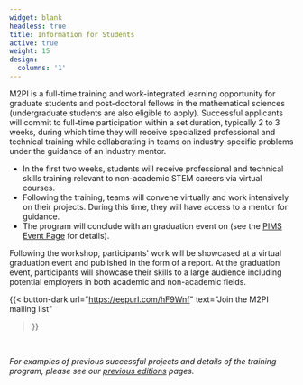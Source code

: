 ```yaml
---
widget: blank
headless: true
title: Information for Students
active: true
weight: 15
design:
  columns: '1'
---
```

M2PI is a full-time training and work-integrated learning opportunity for
graduate students and post-doctoral fellows in the mathematical sciences
(undergraduate students are also eligible to apply). Successful applicants will
commit to full-time participation within a set duration, typically 2 to 3 weeks,
during which time they will receive specialized professional and technical
training while collaborating in teams on industry-specific problems under the
guidance of an industry mentor.

<!--
_Registration for students is [now
open](https://survey.ucalgary.ca/jfe/form/SV_1IeXNyHc0CDpPMy) and will close on
**April 11th, 11:59 (MT)**. Please complete the [application
form](https://survey.ucalgary.ca/jfe/form/SV_1IeXNyHc0CDpPMy) if you are
intereted in participating._

{{< button-dark
  url="https://survey.ucalgary.ca/jfe/form/SV_1IeXNyHc0CDpPMy"
  text="Register for M2PI2025"
>}}
-->

  * In the first two weeks, students will receive professional and technical
    skills training relevant to non-academic STEM careers via virtual
    courses.
  * Following the training, teams will convene virtually and work intensively on
    their projects. During this time, they will have access to a mentor for
    guidance.
  * The program will conclude with an graduation event on (see the [PIMS Event
    Page](https://www.pims.math.ca/events/250528-2mtpimge) for details). 

Following the workshop, participants' work will be showcased at a virtual graduation
event and published in the form of a report. At the graduation event,
participants will showcase their skills to a large audience including potential
employers in both academic and non-academic fields.

<!--
Student applications will open in **_March 2025_**. In the
meantime, please [join our mailing list](https://eepurl.com/hF9Wnf) to stay up
to date and to be notified as soon as applications are open.
-->
{{< button-dark
  url="https://eepurl.com/hF9Wnf"
  text="Join the M2PI mailing list"
>}}

&nbsp;

_For examples of previous successful projects and details of the training
program, please see our [previous editions](/#editions) pages._

